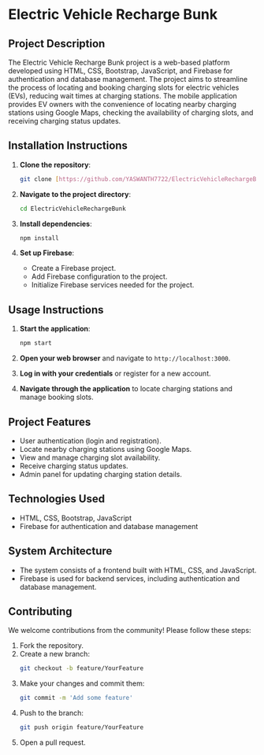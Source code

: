 # Electric Vehicle Recharge Bunk

## Project Description

The Electric Vehicle Recharge Bunk project is a web-based platform developed using HTML, CSS, Bootstrap, JavaScript, and Firebase for authentication and database management. The project aims to streamline the process of locating and booking charging slots for electric vehicles (EVs), reducing wait times at charging stations. The mobile application provides EV owners with the convenience of locating nearby charging stations using Google Maps, checking the availability of charging slots, and receiving charging status updates.

## Installation Instructions

1. **Clone the repository**:
    ```bash
    git clone [https://github.com/YASWANTH7722/ElectricVehicleRechargeBunk.git](https://github.com/YASWANTH7722/Electric-Vehicle-Recharge-Bunk)
   ```

2. **Navigate to the project directory**:
    ```bash
    cd ElectricVehicleRechargeBunk
    ```

3. **Install dependencies**:
    ```bash
    npm install
    ```

4. **Set up Firebase**:
    - Create a Firebase project.
    - Add Firebase configuration to the project.
    - Initialize Firebase services needed for the project.

## Usage Instructions

1. **Start the application**:
    ```bash
    npm start
    ```

2. **Open your web browser** and navigate to `http://localhost:3000`.

3. **Log in with your credentials** or register for a new account.

4. **Navigate through the application** to locate charging stations and manage booking slots.

## Project Features

- User authentication (login and registration).
- Locate nearby charging stations using Google Maps.
- View and manage charging slot availability.
- Receive charging status updates.
- Admin panel for updating charging station details.

## Technologies Used

- HTML, CSS, Bootstrap, JavaScript
- Firebase for authentication and database management

## System Architecture

- The system consists of a frontend built with HTML, CSS, and JavaScript.
- Firebase is used for backend services, including authentication and database management.

## Contributing

We welcome contributions from the community! Please follow these steps:

1. Fork the repository.
2. Create a new branch:
    ```bash
    git checkout -b feature/YourFeature
    ```
3. Make your changes and commit them:
    ```bash
    git commit -m 'Add some feature'
    ```
4. Push to the branch:
    ```bash
    git push origin feature/YourFeature
    ```
5. Open a pull request.

